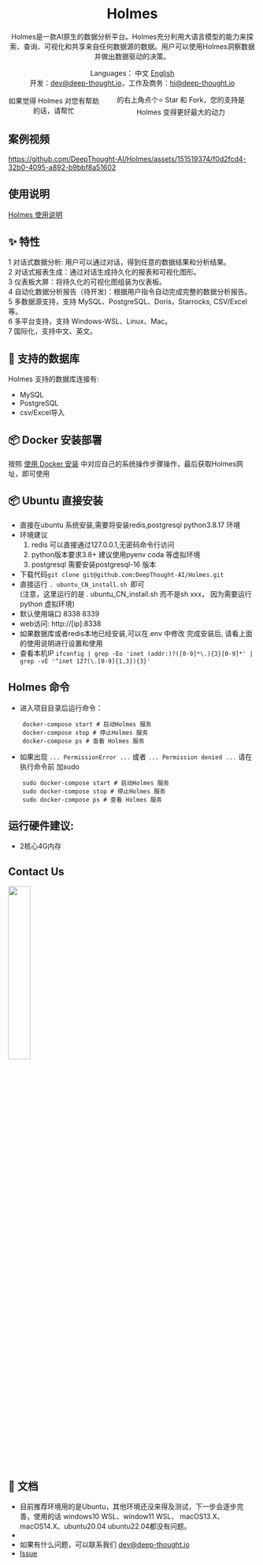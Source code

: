 <h1 align="center">Holmes</h1>

<div align="center">

Holmes是一款AI原生的数据分析平台。Holmes充分利用大语言模型的能力来探索、查询、可视化和共享来自任何数据源的数据。用户可以使用Holmes洞察数据并做出数据驱动的决策。


</div>




<div align="center">

  Languages： 中文 [English](README.md)<br>
 开发：dev@deep-thought.io，工作及商务：hi@deep-thought.io

  <div style="display: flex; align-items: center;">
    如果觉得 Holmes 对您有帮助的话，请帮忙<a style="display: flex; align-items: center;margin:0px 6px" target="_blank" href='https://github.com/DeepThought-AI/Holmes'></a>
    的右上角点个⭐ Star 和 Fork，您的支持是 Holmes 变得更好最大的动力
  </div>
</div>



## 案例视频

https://github.com/DeepThought-AI/Holmes/assets/151519374/f0d2fcd4-32b0-4095-a892-b9bbf8a51602

## 使用说明
[Holmes 使用说明](client/app/assets/images/cn/user_manual_cn.md)


## ✨ 特性

1 对话式数据分析: 用户可以通过对话，得到任意的数据结果和分析结果。\
2 对话式报表生成：通过对话生成持久化的报表和可视化图形。\
3 仪表板大屏：将持久化的可视化图组装为仪表板。\
4 自动化数据分析报告（待开发)：根据用户指令自动完成完整的数据分析报告。\
5 多数据源支持，支持 MySQL、PostgreSQL、Doris，Starrocks, CSV/Excel等。\
6 多平台支持，支持 Windows-WSL、Linux、Mac。\
7 国际化，支持中文、英文。


## 🚀 支持的数据库

Holmes 支持的数据库连接有:
- MySQL
- PostgreSQL
- csv/Excel导入

## 📦 Docker 安装部署

按照 [使用 Docker 安装](Docker_install_CN.md) 中对应自己的系统操作步骤操作，最后获取Holmes网址，即可使用

## 📦 Ubuntu 直接安装


- 直接在ubuntu 系统安装,需要将安装redis,postgresql python3.8.17 环境
- 环境建议
    1. redis 可以直接通过127.0.0.1,无密码命令行访问
    2. python版本要求3.8+ 建议使用pyenv coda 等虚拟环境
    3. postgresql 需要安装postgresql-16 版本
- 下载代码``` git clone git@github.com:DeepThought-AI/Holmes.git ```
- 直接运行 ```. ubuntu_CN_install.sh ```即可 <br>(注意，这里运行的是 . ubuntu_CN_install.sh 而不是sh xxx， 因为需要运行python 虚拟环境)
- 默认使用端口 8338 8339
- web访问: http://[ip]:8338
- 如果数据库或者redis本地已经安装,可以在.env 中修改
    完成安装后, 请看上面的使用说明进行设置和使用
- 查看本机IP ```ifconfig | grep -Eo 'inet (addr:)?([0-9]*\.){3}[0-9]*' | grep -vE '^inet 127(\.[0-9]{1,3}){3}'```

## Holmes 命令

- 进入项目目录后运行命令：
```
    docker-compose start # 启动Holmes 服务
    docker-compose stop # 停止Holmes 服务
    docker-compose ps # 查看 Holmes 服务
```
- 如果出现 ```... PermissionError ...``` 或者 ```... Permission denied ...``` 请在执行命令前 加sudo
```
    sudo docker-compose start # 启动Holmes 服务
    sudo docker-compose stop # 停止Holmes 服务
    sudo docker-compose ps # 查看 Holmes 服务
```

## 运行硬件建议:
   - 2核心4G内存

## Contact Us
 <img src="http://www.deep-thought.io/wechat.png?1"  width="30%">


## 📑 文档
- 目前推荐环境用的是Ubuntu，其他环境还没来得及测试，下一步会逐步完善，使用的话 windows10 WSL、window11 WSL、 macOS13.X、macOS14.X、ubuntu20.04 ubuntu22.04都没有问题。
-
- 如果有什么问题，可以联系我们 dev@deep-thought.io
- <a href="https://github.com/DeepThought-AI/Holmes/issues">Issue</a>

